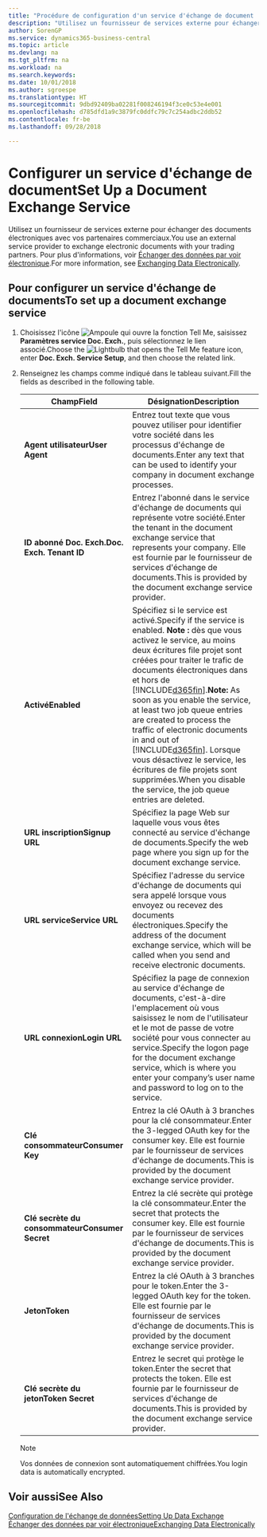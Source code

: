 ```yaml
---
title: "Procédure de configuration d'un service d'échange de document | Microsoft Docs"
description: "Utilisez un fournisseur de services externe pour échanger des documents électroniques avec vos partenaires commerciaux."
author: SorenGP
ms.service: dynamics365-business-central
ms.topic: article
ms.devlang: na
ms.tgt_pltfrm: na
ms.workload: na
ms.search.keywords: 
ms.date: 10/01/2018
ms.author: sgroespe
ms.translationtype: HT
ms.sourcegitcommit: 9dbd92409ba02281f008246194f3ce0c53e4e001
ms.openlocfilehash: d785dfd1a9c3879fc0ddfc79c7c254adbc2ddb52
ms.contentlocale: fr-be
ms.lasthandoff: 09/28/2018

---
```

# <a name="set-up-a-document-exchange-service"></a><span data-ttu-id="263ce-103">Configurer un service d'échange de document</span><span class="sxs-lookup"><span data-stu-id="263ce-103">Set Up a Document Exchange Service</span></span>
<span data-ttu-id="263ce-104">Utilisez un fournisseur de services externe pour échanger des documents électroniques avec vos partenaires commerciaux.</span><span class="sxs-lookup"><span data-stu-id="263ce-104">You use an external service provider to exchange electronic documents with your trading partners.</span></span> <span data-ttu-id="263ce-105">Pour plus d'informations, voir [Échanger des données par voir électronique](across-data-exchange.md).</span><span class="sxs-lookup"><span data-stu-id="263ce-105">For more information, see [Exchanging Data Electronically](across-data-exchange.md).</span></span>  

## <a name="to-set-up-a-document-exchange-service"></a><span data-ttu-id="263ce-106">Pour configurer un service d'échange de documents</span><span class="sxs-lookup"><span data-stu-id="263ce-106">To set up a document exchange service</span></span>  
1. <span data-ttu-id="263ce-107">Choisissez l'icône ![Ampoule qui ouvre la fonction Tell Me](media/ui-search/search_small.png "Dites-moi ce que vous voulez faire"), saisissez **Paramètres service Doc. Exch.**, puis sélectionnez le lien associé.</span><span class="sxs-lookup"><span data-stu-id="263ce-107">Choose the ![Lightbulb that opens the Tell Me feature](media/ui-search/search_small.png "Tell me what you want to do") icon, enter **Doc. Exch. Service Setup**, and then choose the related link.</span></span>  
2. <span data-ttu-id="263ce-108">Renseignez les champs comme indiqué dans le tableau suivant.</span><span class="sxs-lookup"><span data-stu-id="263ce-108">Fill the fields as described in the following table.</span></span>  

    |<span data-ttu-id="263ce-109">Champ</span><span class="sxs-lookup"><span data-stu-id="263ce-109">Field</span></span>|<span data-ttu-id="263ce-110">Désignation</span><span class="sxs-lookup"><span data-stu-id="263ce-110">Description</span></span>|  
    |---------------------------------|---------------------------------------|  
    |<span data-ttu-id="263ce-111">**Agent utilisateur**</span><span class="sxs-lookup"><span data-stu-id="263ce-111">**User Agent**</span></span>|<span data-ttu-id="263ce-112">Entrez tout texte que vous pouvez utiliser pour identifier votre société dans les processus d'échange de documents.</span><span class="sxs-lookup"><span data-stu-id="263ce-112">Enter any text that can be used to identify your company in document exchange processes.</span></span>|  
    |<span data-ttu-id="263ce-113">**ID abonné Doc. Exch.**</span><span class="sxs-lookup"><span data-stu-id="263ce-113">**Doc. Exch. Tenant ID**</span></span>|<span data-ttu-id="263ce-114">Entrez l'abonné dans le service d'échange de documents qui représente votre société.</span><span class="sxs-lookup"><span data-stu-id="263ce-114">Enter the tenant in the document exchange service that represents your company.</span></span> <span data-ttu-id="263ce-115">Elle est fournie par le fournisseur de services d'échange de documents.</span><span class="sxs-lookup"><span data-stu-id="263ce-115">This is provided by the document exchange service provider.</span></span>|  
    |<span data-ttu-id="263ce-116">**Activé**</span><span class="sxs-lookup"><span data-stu-id="263ce-116">**Enabled**</span></span>|<span data-ttu-id="263ce-117">Spécifiez si le service est activé.</span><span class="sxs-lookup"><span data-stu-id="263ce-117">Specify if the service is enabled.</span></span> <span data-ttu-id="263ce-118">**Note :** dès que vous activez le service, au moins deux écritures file projet sont créées pour traiter le trafic de documents électroniques dans et hors de [!INCLUDE[d365fin](includes/d365fin_md.md)].</span><span class="sxs-lookup"><span data-stu-id="263ce-118">**Note:**  As soon as you enable the service, at least two job queue entries are created to process the traffic of electronic documents in and out of [!INCLUDE[d365fin](includes/d365fin_md.md)].</span></span> <span data-ttu-id="263ce-119">Lorsque vous désactivez le service, les écritures de file projets sont supprimées.</span><span class="sxs-lookup"><span data-stu-id="263ce-119">When you disable the service, the job queue entries are deleted.</span></span>|  
    |<span data-ttu-id="263ce-120">**URL inscription**</span><span class="sxs-lookup"><span data-stu-id="263ce-120">**Signup URL**</span></span>|<span data-ttu-id="263ce-121">Spécifiez la page Web sur laquelle vous vous êtes connecté au service d'échange de documents.</span><span class="sxs-lookup"><span data-stu-id="263ce-121">Specify the web page where you sign up for the document exchange service.</span></span>|  
    |<span data-ttu-id="263ce-122">**URL service**</span><span class="sxs-lookup"><span data-stu-id="263ce-122">**Service URL**</span></span>|<span data-ttu-id="263ce-123">Spécifiez l'adresse du service d'échange de documents qui sera appelé lorsque vous envoyez ou recevez des documents électroniques.</span><span class="sxs-lookup"><span data-stu-id="263ce-123">Specify the address of the document exchange service, which will be called when you send and receive electronic documents.</span></span>|  
    |<span data-ttu-id="263ce-124">**URL connexion**</span><span class="sxs-lookup"><span data-stu-id="263ce-124">**Login URL**</span></span>|<span data-ttu-id="263ce-125">Spécifiez la page de connexion au service d'échange de documents, c'est-à-dire l'emplacement où vous saisissez le nom de l'utilisateur et le mot de passe de votre société pour vous connecter au service.</span><span class="sxs-lookup"><span data-stu-id="263ce-125">Specify the logon page for the document exchange service, which is where you enter your company’s user name and password to log on to the service.</span></span>|  
    |<span data-ttu-id="263ce-126">**Clé consommateur**</span><span class="sxs-lookup"><span data-stu-id="263ce-126">**Consumer Key**</span></span>|<span data-ttu-id="263ce-127">Entrez la clé OAuth à 3 branches pour la clé consommateur.</span><span class="sxs-lookup"><span data-stu-id="263ce-127">Enter the 3-legged OAuth key for the consumer key.</span></span> <span data-ttu-id="263ce-128">Elle est fournie par le fournisseur de services d'échange de documents.</span><span class="sxs-lookup"><span data-stu-id="263ce-128">This is provided by the document exchange service provider.</span></span>|  
    |<span data-ttu-id="263ce-129">**Clé secrète du consommateur**</span><span class="sxs-lookup"><span data-stu-id="263ce-129">**Consumer Secret**</span></span>|<span data-ttu-id="263ce-130">Entrez la clé secrète qui protège la clé consommateur.</span><span class="sxs-lookup"><span data-stu-id="263ce-130">Enter the secret that protects the consumer key.</span></span> <span data-ttu-id="263ce-131">Elle est fournie par le fournisseur de services d'échange de documents.</span><span class="sxs-lookup"><span data-stu-id="263ce-131">This is provided by the document exchange service provider.</span></span>|  
    |<span data-ttu-id="263ce-132">**Jeton**</span><span class="sxs-lookup"><span data-stu-id="263ce-132">**Token**</span></span>|<span data-ttu-id="263ce-133">Entrez la clé OAuth à 3 branches pour le token.</span><span class="sxs-lookup"><span data-stu-id="263ce-133">Enter the 3-legged OAuth key for the token.</span></span> <span data-ttu-id="263ce-134">Elle est fournie par le fournisseur de services d'échange de documents.</span><span class="sxs-lookup"><span data-stu-id="263ce-134">This is provided by the document exchange service provider.</span></span>|  
    |<span data-ttu-id="263ce-135">**Clé secrète du jeton**</span><span class="sxs-lookup"><span data-stu-id="263ce-135">**Token Secret**</span></span>|<span data-ttu-id="263ce-136">Entrez le secret qui protège le token.</span><span class="sxs-lookup"><span data-stu-id="263ce-136">Enter the secret that protects the token.</span></span> <span data-ttu-id="263ce-137">Elle est fournie par le fournisseur de services d'échange de documents.</span><span class="sxs-lookup"><span data-stu-id="263ce-137">This is provided by the document exchange service provider.</span></span>|  

    > [!NOTE]  
    > <span data-ttu-id="263ce-138">Vos données de connexion sont automatiquement chiffrées.</span><span class="sxs-lookup"><span data-stu-id="263ce-138">You login data is automatically encrypted.</span></span>

## <a name="see-also"></a><span data-ttu-id="263ce-139">Voir aussi</span><span class="sxs-lookup"><span data-stu-id="263ce-139">See Also</span></span>  
[<span data-ttu-id="263ce-140">Configuration de l'échange de données</span><span class="sxs-lookup"><span data-stu-id="263ce-140">Setting Up Data Exchange</span></span>](across-set-up-data-exchange.md)  
[<span data-ttu-id="263ce-141">Échanger des données par voir électronique</span><span class="sxs-lookup"><span data-stu-id="263ce-141">Exchanging Data Electronically</span></span>](across-data-exchange.md)

